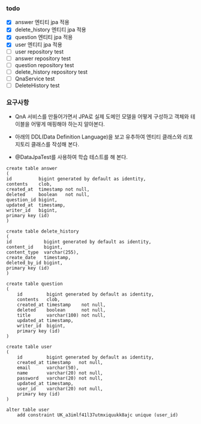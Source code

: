 ### todo

- [x] answer 엔티티 jpa 적용
- [x] delete_history 엔티티 jpa 적용
- [x] question 엔티티 jpa 적용
- [x] user 엔티티 jpa 적용
- [ ] user repository test
- [ ] answer repository test
- [ ] question repository test
- [ ] delete_history repository test
- [ ] QnaService test
- [ ] DeleteHistory test

### 요구사항

- QnA 서비스를 만들어가면서 JPA로 실제 도메인 모델을 어떻게 구성하고 객체와 테이블을 어떻게 매핑해야 하는지 알아본다.

- 아래의 DDL(Data Definition Language)을 보고 유추하여 엔티티 클래스와 리포지토리 클래스를 작성해 본다.
- @DataJpaTest를 사용하여 학습 테스트를 해 본다.

```
create table answer
(
id          bigint generated by default as identity,
contents    clob,
created_at  timestamp not null,
deleted     boolean   not null,
question_id bigint,
updated_at  timestamp,
writer_id   bigint,
primary key (id)
)
```

```
create table delete_history
(
id            bigint generated by default as identity,
content_id    bigint,
content_type  varchar(255),
create_date   timestamp,
deleted_by_id bigint,
primary key (id)
)
```

```
create table question
(
    id         bigint generated by default as identity,
    contents   clob,
    created_at timestamp    not null,
    deleted    boolean      not null,
    title      varchar(100) not null,
    updated_at timestamp,
    writer_id  bigint,
    primary key (id)
)
```

```
create table user
(
    id         bigint generated by default as identity,
    created_at timestamp   not null,
    email      varchar(50),
    name       varchar(20) not null,
    password   varchar(20) not null,
    updated_at timestamp,
    user_id    varchar(20) not null,
    primary key (id)
)

alter table user
    add constraint UK_a3imlf41l37utmxiquukk8ajc unique (user_id)
```